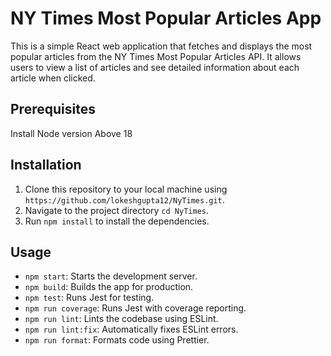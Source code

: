 # NY Times Most Popular Articles App

This is a simple React web application that fetches and displays the most popular articles from the NY Times Most Popular Articles API. It allows users to view a list of articles and see detailed information about each article when clicked.

## Prerequisites

Install Node version Above 18

## Installation

1. Clone this repository to your local machine using `https://github.com/lokeshgupta12/NyTimes.git`.
2. Navigate to the project directory `cd NyTimes`.
3. Run `npm install` to install the dependencies.


## Usage

- `npm start`: Starts the development server.
- `npm build`: Builds the app for production.
- `npm test`: Runs Jest for testing.
- `npm run coverage`: Runs Jest with coverage reporting.
- `npm run lint`: Lints the codebase using ESLint.
- `npm run lint:fix`: Automatically fixes ESLint errors.
- `npm run format`: Formats code using Prettier.
